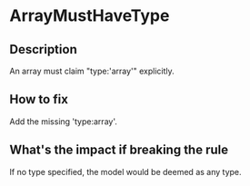 # ArrayMustHaveType

## Description

An array must claim "type:'array'" explicitly.

## How to fix

Add the missing 'type:array'.

## What's the impact if breaking the rule

If no type specified, the model would be deemed as any type.
